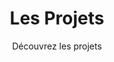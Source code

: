 ---
title: Les Projets
subtitle: Découvrez les projets
layout: project-category
sort: title
area: Développement durable
show_sidebar: false
hero_height: is-small
---